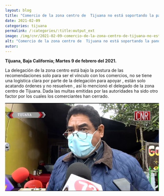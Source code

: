 ```yaml
---
layout: blog
title: "Comercio de la zona centro de  Tijuana no está soportando la pandemia"
date: 2021-02-09
categories: tijuana
permalink: /:categories/:title:output_ext
image: /img/cnr/2021-02-09-comercio-de-la-zona-centro-de-tijuana-no-esta-soportando-la-pandemia.jpg
alt: "Comercio de la zona centro de  Tijuana no está soportando la pandemia"
autor:
---
```


**Tijuana, Baja California; Martes 9 de febrero del 2021.** 

La delegación de la zona centro está bajo la postura de las recomendaciones solo para ser el vínculo con los comercios, no se tiene una logística clara por parte de la delegación para apoyar , están solo acatando órdenes  y no resuelven , así lo mencionó el delegado de la zona centro de Tijuana. Dada las multas emitidas por las autoridades ha sido otro factor por los cuales los comerciantes han cerrado.


<div id="carouselExampleSlidesOnly" class="carousel slide" data-ride="carousel">
  <div class="carousel-inner">
    <div class="carousel-item active">
       <img class="d-block w-100" src="/img/cnr/2021-02-09-comercio-de-la-zona-centro-de-tijuana-no-esta-soportando-la-pandemia.jpg" loading="lazy"  alt="Comercio de la zona centro de  Tijuana no está soportando la pandemia">
    </div>
  </div>
</div>